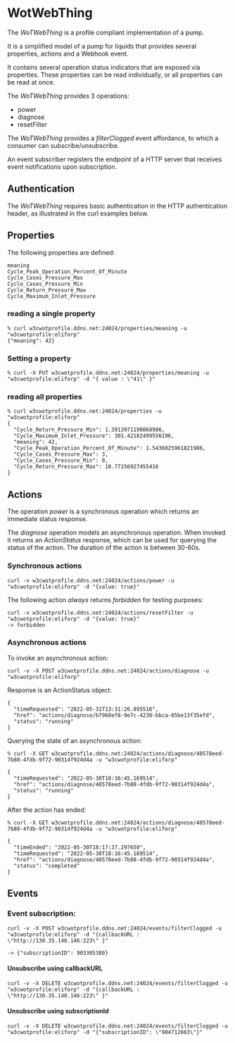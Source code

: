 
# WotWebThing

The *WoTWebThing* is a profile compliant implementation of a pump.

It is a simplified model of a pump for liquids that provides several properties, actions and a Webhook event.

It contains several operation status indicators that are exposed via properties.
These properties can be read individually, or all properties can be read at once.

The *WoTWebThing* provides 3 operations:
- power
- diagnose
- resetFilter

The *WoTWebThing* provides a *filterClogged* event affordance, to which a consumer can subscribe/unsubscribe.

An event subscriber registers the endpoint of a HTTP server that receives event notifications upon subscription.

## Authentication

The *WoTWebThing* requires basic authentication in the HTTP authentication header, as illustrated in the curl examples below.

## Properties

The following properties are defined:

```
meaning
Cycle_Peak_Operation_Percent_Of_Minute
Cycle_Cases_Pressure_Max
Cycle_Cases_Pressure_Min
Cycle_Return_Pressure_Max
Cycle_Maximum_Inlet_Pressure
```

### reading a single property
```
% curl w3cwotprofile.ddns.net:24024/properties/meaning -u "w3cwotprofile:eliforp"
{"meaning": 42}
```

### Setting a property

```
% curl -X PUT w3cwotprofile.ddns.net:24024/properties/meaning -u "w3cwotprofile:eliforp" -d "{ value : \"41\" }"
```


### reading all properties

```
% curl w3cwotprofile.ddns.net:24024/properties -u "w3cwotprofile:eliforp" 
{
  "Cycle_Return_Pressure_Min": 1.3913971190868986,
  "Cycle_Maximum_Inlet_Pressure": 301.42182499556196,
  "meaning": 42,
  "Cycle_Peak_Operation_Percent_Of_Minute": 1.5436025961821986,
  "Cycle_Cases_Pressure_Max": 3,
  "Cycle_Cases_Pressure_Min": 0,
  "Cycle_Return_Pressure_Max": 18.77156927455416
}
```

## Actions

The operation *power* is a synchronous operation which returns an immediate status response.

The *diagnose* operation models an asynchronous operation. When invoked it returns an *ActionStatus* response, which can be used for querying the status of the action. The duration of the action is between 30-60s.

### Synchronous actions
```
curl -v w3cwotprofile.ddns.net:24024/actions/power -u "w3cwotprofile:eliforp" -d "{value: true}"  
```

The following action *always* returns *forbidden* for testing purposes:
```
curl -v w3cwotprofile.ddns.net:24024/actions/resetFilter -u "w3cwotprofile:eliforp" -d "{value: true}"   
-> forbidden
``` 

### Asynchronous actions

To invoke an asynchronous action:
```
curl -v -X POST w3cwotprofile.ddns.net:24024/actions/diagnose -u "w3cwotprofile:eliforp"
```

Response is an ActionStatus object:
```
{
  "timeRequested": "2022-05-31T13:31:26.895516",
  "href": "actions/diagnose/b7968ef8-9e7c-4230-bbca-85be13f35efd",
  "status": "running"
}
```

Querying the state of an asynchronous action:
```
% curl -X GET w3cwotprofile.ddns.net:24024/actions/diagnose/40578eed-7b88-4fdb-9f72-90314f924d4a -u "w3cwotprofile:eliforp"

{
  "timeRequested": "2022-05-30T18:16:45.169514",
  "href": "actions/diagnose/40578eed-7b88-4fdb-9f72-90314f924d4a",
  "status": "running"
}
```

After the action has ended:

```
% curl -X GET w3cwotprofile.ddns.net:24024/actions/diagnose/40578eed-7b88-4fdb-9f72-90314f924d4a -u "w3cwotprofile:eliforp"

{
  "timeEnded": "2022-05-30T18:17:37.297650",
  "timeRequested": "2022-05-30T18:16:45.169514",
  "href": "actions/diagnose/40578eed-7b88-4fdb-9f72-90314f924d4a",
  "status": "completed"
}
```

## Events

### Event subscription:
```
curl -v -X POST w3cwotprofile.ddns.net:24024/events/filterClogged -u "w3cwotprofile:eliforp" -d "{callbackURL : \"http://130.35.140.146:223\" }"

-> {"subscriptionID": 903305380}
```
#### Unsubscribe using callbackURL 
```
curl -v -X DELETE w3cwotprofile.ddns.net:24024/events/filterClogged -u "w3cwotprofile:eliforp" -d "{callbackURL : \"http://130.35.140.146:223\" }"
```
#### Unsubscribe using subscriptionId
```
curl -v -X DELETE w3cwotprofile.ddns.net:24024/events/filterClogged -u "w3cwotprofile:eliforp" -d "{"subscriptionID": \"904712663\"}" 

```
